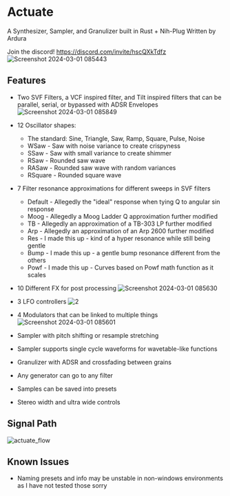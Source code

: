 # Actuate
A Synthesizer, Sampler, and Granulizer built in Rust + Nih-Plug
Written by Ardura

Join the discord! https://discord.com/invite/hscQXkTdfz
![Screenshot 2024-03-01 085443](https://github.com/ardura/Actuate/assets/31751444/9c06b017-99c9-44b7-9dd6-e994c3f3db77)

## Features
- Two SVF Filters, a VCF inspired filter, and Tilt inspired filters that can be parallel, serial, or bypassed with ADSR Envelopes
![Screenshot 2024-03-01 085849](https://github.com/ardura/Actuate/assets/31751444/5940f589-63f3-40c8-b639-a8c20c76a32a)

- 12 Oscillator shapes:
  - The standard: Sine, Triangle, Saw, Ramp, Square, Pulse, Noise
  - WSaw - Saw with noise variance to create crispyness
  - SSaw - Saw with small variance to create shimmer
  - RSaw - Rounded saw wave
  - RASaw - Rounded saw wave with random variances
  - RSquare - Rounded square wave
- 7 Filter resonance approximations for different sweeps in SVF filters
  - Default - Allegedly the "ideal" response when tying Q to angular sin response
  - Moog - Allegedly a Moog Ladder Q approximation further modified
  - TB - Allegedly an approximation of a TB-303 LP further modified
  - Arp - Allegedly an approximation of an Arp 2600 further modified
  - Res - I made this up - kind of a hyper resonance while still being gentle
  - Bump - I made this up - a gentle bump resonance different from the others
  - Powf - I made this up - Curves based on Powf math function as it scales
- 10 Different FX for post processing
![Screenshot 2024-03-01 085630](https://github.com/ardura/Actuate/assets/31751444/2b398ff3-2a17-4ea8-81a2-c9b3d44dfaeb)

- 3 LFO controllers
![2](https://github.com/ardura/Actuate/assets/31751444/b9904160-5a66-400a-8e66-2a77ba9743f4)

- 4 Modulators that can be linked to multiple things
![Screenshot 2024-03-01 085601](https://github.com/ardura/Actuate/assets/31751444/f1d0e4a8-f77f-40d3-b754-b6e28b9c9152)

- Sampler with pitch shifting or resample stretching
- Sampler supports single cycle waveforms for wavetable-like functions
- Granulizer with ADSR and crossfading between grains
- Any generator can go to any filter
- Samples can be saved into presets
- Stereo width and ultra wide controls

## Signal Path
![actuate_flow](https://github.com/ardura/Actuate/assets/31751444/45ce1d56-d6c1-47b2-8bae-09633ecbbd2e)


## Known Issues
- Naming presets and info may be unstable in non-windows environments as I have not tested those sorry
